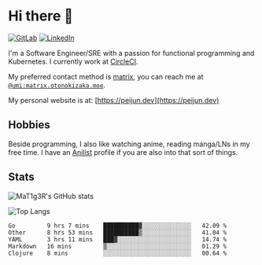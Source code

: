 # Hi there 👋
[<img alt="GitLab" src="https://img.shields.io/badge/gitlab%20-%23181717.svg?&style=for-the-badge&logo=gitlab&logoColor=white"/>](https://gitlab.otonokizaka.moe/Umi)
[<img alt="LinkedIn" src="https://img.shields.io/badge/linkedin%20-%230077B5.svg?&style=for-the-badge&logo=linkedin&logoColor=white"/>](https://www.linkedin.com/in/peijun-ma)

I'm a Software Engineer/SRE with a passion for functional programming and Kubernetes.
I currently work at [CircleCI](https://circleci.com/).

My preferred contact method is [matrix](https://matrix.org),
you can reach me at [`@umi:matrix.otonokizaka.moe`](https://matrix.to/#/@umi:matrix.otonokizaka.moe).

My personal website is at: [https://peijun.dev](https://peijun.dev)

## Hobbies

Beside programming, I also like watching anime, reading manga/LNs in my free time.
I have an [Anilist](https://anilist.co/user/MaT1g3R/) profile if you are also into that sort of things.

## Stats

![MaT1g3R's GitHub stats](https://github-readme-stats.vercel.app/api?username=MaT1g3R&count_private=true&show_icons=true&theme=tokyonight)

![Top Langs](https://github-readme-stats.vercel.app/api/top-langs/?username=MaT1g3R&count_private=true&theme=tokyonight&layout=compact&langs_count=7)

<!--START_SECTION:waka-->
```text
Go         9 hrs 7 mins    ██████████▓░░░░░░░░░░░░░░   42.09 % 
Other      8 hrs 53 mins   ██████████▒░░░░░░░░░░░░░░   41.04 % 
YAML       3 hrs 11 mins   ███▓░░░░░░░░░░░░░░░░░░░░░   14.74 % 
Markdown   16 mins         ▒░░░░░░░░░░░░░░░░░░░░░░░░   01.29 % 
Clojure    8 mins          ░░░░░░░░░░░░░░░░░░░░░░░░░   00.64 % 
```
<!--END_SECTION:waka-->
